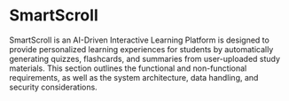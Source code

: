 # SmartScroll
SmartScroll is an AI-Driven Interactive Learning Platform is designed to provide personalized
learning experiences for students by automatically generating quizzes,
flashcards, and summaries from user-uploaded study materials. This section
outlines the functional and non-functional requirements, as well as the system
architecture, data handling, and security considerations.
